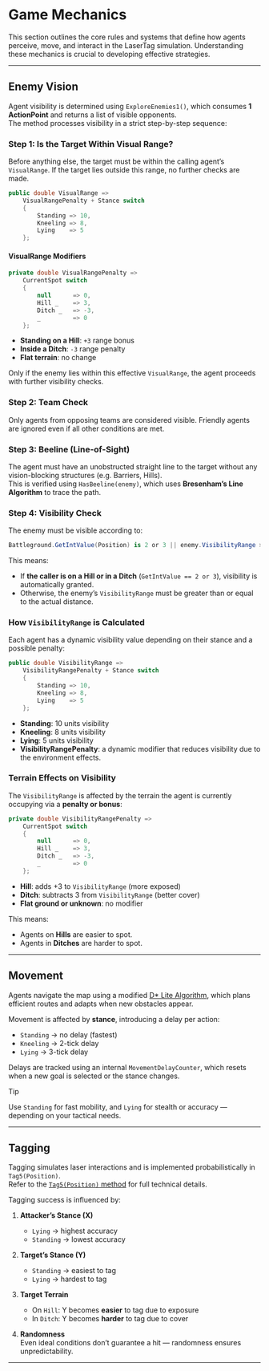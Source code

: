 # Game Mechanics

This section outlines the core rules and systems that define how agents perceive, move, and interact in the LaserTag simulation. Understanding these mechanics is crucial to developing effective strategies.

---

## Enemy Vision

Agent visibility is determined using `ExploreEnemies1()`, which consumes **1 ActionPoint** and returns a list of visible opponents.  
The method processes visibility in a strict step-by-step sequence:

### Step 1: Is the Target Within Visual Range?

Before anything else, the target must be within the calling agent’s `VisualRange`. If the target lies outside this range, no further checks are made.

```csharp
public double VisualRange =>
    VisualRangePenalty + Stance switch
    {
        Standing => 10,
        Kneeling => 8,
        Lying    => 5
    };
```

#### VisualRange Modifiers

```csharp
private double VisualRangePenalty =>
    CurrentSpot switch
    {
        null      => 0,
        Hill _    => 3,
        Ditch _   => -3,
        _         => 0
    };
```

- **Standing on a Hill**: `+3` range bonus
- **Inside a Ditch**: `-3` range penalty
- **Flat terrain**: no change

Only if the enemy lies within this effective `VisualRange`, the agent proceeds with further visibility checks.

### Step 2: Team Check

Only agents from opposing teams are considered visible. Friendly agents are ignored even if all other conditions are met.

### Step 3: Beeline (Line-of-Sight)

The agent must have an unobstructed straight line to the target without any vision-blocking structures (e.g. Barriers, Hills).  
This is verified using `HasBeeline(enemy)`, which uses **Bresenham’s Line Algorithm** to trace the path.

### Step 4: Visibility Check

The enemy must be visible according to:

```csharp
Battleground.GetIntValue(Position) is 2 or 3 || enemy.VisibilityRange >= GetDistance(enemy.Position);
```

This means:
- If **the caller is on a Hill or in a Ditch** (`GetIntValue == 2 or 3`), visibility is automatically granted.
- Otherwise, the enemy’s `VisibilityRange` must be greater than or equal to the actual distance.

### How `VisibilityRange` is Calculated

Each agent has a dynamic visibility value depending on their stance and a possible penalty:

```csharp
public double VisibilityRange =>
    VisibilityRangePenalty + Stance switch
    {
        Standing => 10,
        Kneeling => 8,
        Lying    => 5
    };
```

- **Standing**: 10 units visibility
- **Kneeling**: 8 units visibility
- **Lying**: 5 units visibility  
- **VisibilityRangePenalty**: a dynamic modifier that reduces visibility due to the environment effects.

### Terrain Effects on Visibility

The `VisibilityRange` is affected by the terrain the agent is currently occupying via a **penalty or bonus**:

```csharp
private double VisibilityRangePenalty =>
    CurrentSpot switch
    {
        null      => 0,
        Hill _    => 3,
        Ditch _   => -3,
        _         => 0
    };
```

- **Hill**: adds +3 to `VisibilityRange` (more exposed)
- **Ditch**: subtracts 3 from `VisibilityRange` (better cover)
- **Flat ground or unknown**: no modifier

This means:
- Agents on **Hills** are easier to spot.
- Agents in **Ditches** are harder to spot.

---

## Movement

Agents navigate the map using a modified [D* Lite Algorithm](http://idm-lab.org/bib/abstracts/papers/aaai02b.pdf), which plans efficient routes and adapts when new obstacles appear.

Movement is affected by **stance**, introducing a delay per action:

- `Standing` → no delay (fastest)
- `Kneeling` → 2-tick delay
- `Lying` → 3-tick delay

Delays are tracked using an internal `MovementDelayCounter`, which resets when a new goal is selected or the stance changes.

> [!TIP]  
> Use `Standing` for fast mobility, and `Lying` for stealth or accuracy — depending on your tactical needs.

---

## Tagging

Tagging simulates laser interactions and is implemented probabilistically in `Tag5(Position)`.  
Refer to the [`Tag5(Position)` method](agent-methods.md#tag5position) for full technical details.

Tagging success is influenced by:

1. **Attacker’s Stance (X)**  
   - `Lying` → highest accuracy  
   - `Standing` → lowest accuracy

2. **Target’s Stance (Y)**  
   - `Standing` → easiest to tag  
   - `Lying` → hardest to tag

3. **Target Terrain**  
   - On `Hill`: Y becomes **easier** to tag due to exposure  
   - In `Ditch`: Y becomes **harder** to tag due to cover

4. **Randomness**  
   Even ideal conditions don’t guarantee a hit — randomness ensures unpredictability.
---

